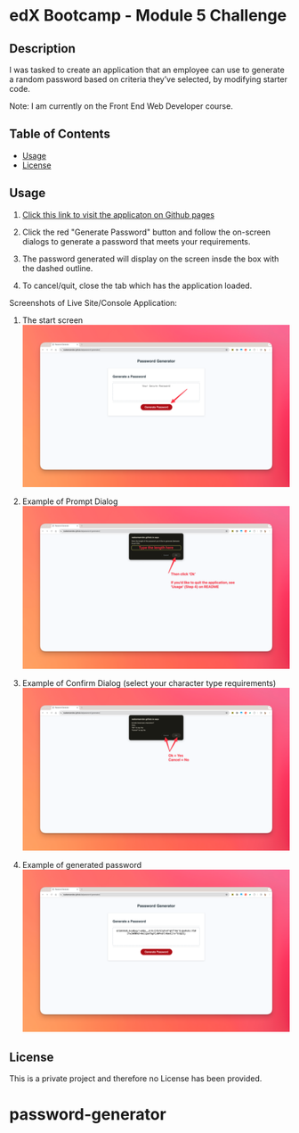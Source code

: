 # edX Bootcamp - Module 5 Challenge

## Description

I was tasked to create an application that an employee can use to generate a random password based on criteria they’ve selected, by modifying starter code.

Note: I am currently on the Front End Web Developer course.

## Table of Contents

- [Usage](#usage)
- [License](#license)

## Usage

1. [Click this link to visit the applicaton on Github pages](https://nadeemamdev.github.io/password-generator/)

2. Click the red "Generate Password" button and follow the on-screen dialogs to generate a password that meets your requirements.

3. The password generated will display on the screen insde the box with the dashed outline.

4. To cancel/quit, close the tab which has the application loaded.

Screenshots of Live Site/Console Application:

1. The start screen
![A screenshot of the live application deployed on Github pages.](screenshot-1.png)

2. Example of Prompt Dialog
![A screenshot of the live application deployed on Github pages.](screenshot-2.png)

3. Example of Confirm Dialog (select your character type requirements)
![A screenshot of the live application deployed on Github pages.](screenshot-3.png)

4. Example of generated password
![A screenshot of the live application deployed on Github pages.](screenshot-4.png)

## License

This is a private project and therefore no License has been provided.
# password-generator
